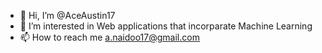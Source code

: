 - 👋 Hi, I’m @AceAustin17
- 👀 I’m interested in Web applications that incorparate Machine Learning
- 📫 How to reach me a.naidoo17@gmail.com

<!---
AceAustin17/AceAustin17 is a ✨ special ✨ repository because its `README.md` (this file) appears on your GitHub profile.
You can click the Preview link to take a look at your changes.
--->
